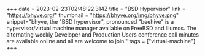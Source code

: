 +++
date = 2023-02-23T02:48:22.314Z
title = "BSD Hypervisor"
link = "https://bhyve.org/"
thumbnail = "https://bhyve.org/img/bhyve.png"
snippet="bhyve, the "BSD hypervisor", pronounced "beehive" is a hypervisor/virtual machine manager available on FreeBSD and Illumos. The alternating weekly Developer and Production Users conference call minutes are available online and all are welcome to join."
tags = ["virtual-machine"]
+++
